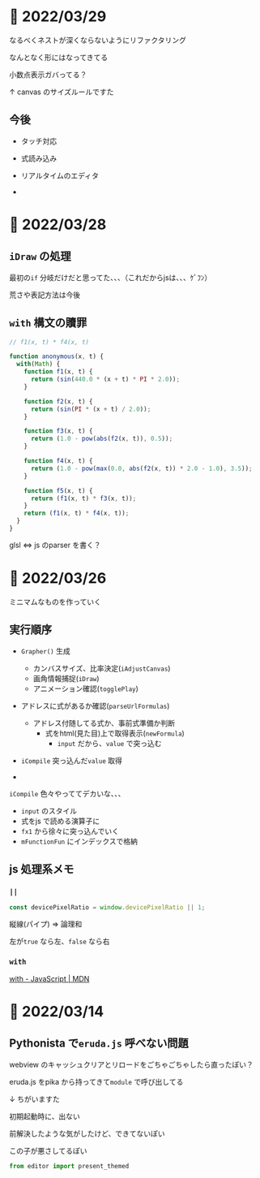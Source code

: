 # 📝 2022/03/29

なるべくネストが深くならないようにリファクタリング

なんとなく形にはなってきてる

小数点表示ガバってる？

↑ canvas のサイズルールですた

## 今後

- タッチ対応
- 式読み込み
- リアルタイムのエディタ

-

# 📝 2022/03/28

## `iDraw` の処理

最初の`if` 分岐だけだと思ってた、、、（これだからjsは、、、ｹﾞﾌﾝ）

荒さや表記方法は今後

## `with` 構文の贖罪

``` .js
// f1(x, t) * f4(x, t)

function anonymous(x, t) {
  with(Math) {
    function f1(x, t) {
      return (sin(440.0 * (x + t) * PI * 2.0));
    }

    function f2(x, t) {
      return (sin(PI * (x + t) / 2.0));
    }

    function f3(x, t) {
      return (1.0 - pow(abs(f2(x, t)), 0.5));
    }

    function f4(x, t) {
      return (1.0 - pow(max(0.0, abs(f2(x, t)) * 2.0 - 1.0), 3.5));
    }

    function f5(x, t) {
      return (f1(x, t) * f3(x, t));
    }
    return (f1(x, t) * f4(x, t));
  }
}
```

glsl <=> js のparser を書く？

# 📝 2022/03/26

ミニマムなものを作っていく

## 実行順序

- `Grapher()` 生成
  - カンバスサイズ、比率決定(`iAdjustCanvas`)
  - 画角情報捕捉(`iDraw`)
  - アニメーション確認(`togglePlay`)
- アドレスに式があるか確認(`parseUrlFormulas`)
  - アドレス付随してる式か、事前式準備か判断
    - 式をhtml(見た目)上で取得表示(`newFormula`)
      - `input` だから、`value` で突っ込む
- `iCompile` 突っ込んだ`value` 取得

-

`iCompile` 色々やっててデカいな、、、

- `input` のスタイル
- 式をjs で読める演算子に
- `fx1` から徐々に突っ込んでいく
- `mFunctionFun` にインデックスで格納

## js 処理系メモ

### `||`

``` .js
const devicePixelRatio = window.devicePixelRatio || 1;
```

縦線(パイプ) => 論理和

左が`true` なら左、`false` なら右

### `with`

[with - JavaScript | MDN](https://developer.mozilla.org/ja/docs/Web/JavaScript/Reference/Statements/with)

# 📝 2022/03/14

## Pythonista で`eruda.js` 呼べない問題

webview のキャッシュクリアとリロードをごちゃごちゃしたら直ったぽい？

eruda.js をpika から持ってきて`module` で呼び出してる

↓ ちがいますた

初期起動時に、出ない

前解決したような気がしたけど、できてないぽい

この子が悪さしてるぽい

``` .py
from editor import present_themed
```
